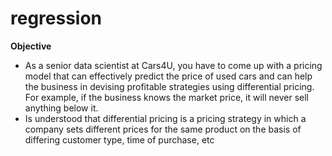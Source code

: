 # regression
**Objective**
* As a senior data scientist at Cars4U, you have to come up with a pricing model that can effectively predict the price of used cars and can help the business in devising profitable strategies using differential pricing. For example, if the business knows the market price, it will never sell anything below it.
* Is understood that differential pricing is a pricing strategy in which a company sets different prices for the same product on the basis of differing customer type, time of purchase, etc
